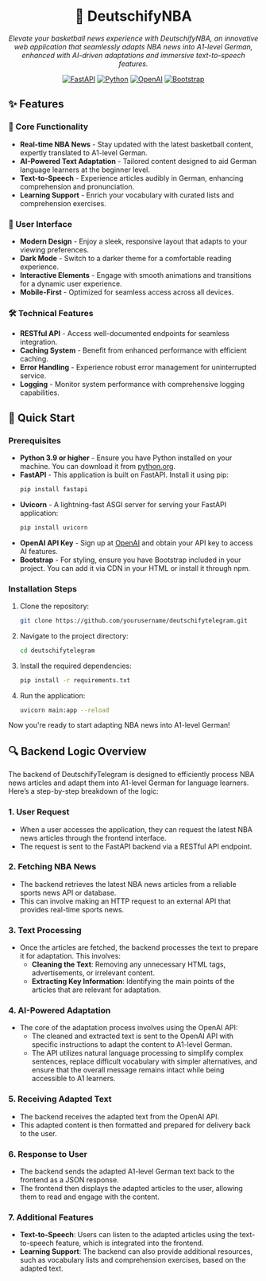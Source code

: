 <div align="center">

# 🏀 DeutschifyNBA

*Elevate your basketball news experience with DeutschifyNBA, an innovative web application that seamlessly adapts NBA news into A1-level German, enhanced with AI-driven adaptations and immersive text-to-speech features.*

[![FastAPI](https://img.shields.io/badge/FastAPI-005571?style=for-the-badge&logo=fastapi)](https://fastapi.tiangolo.com/)
[![Python](https://img.shields.io/badge/Python-3.9-3776AB?style=for-the-badge&logo=python&logoColor=white)](https://www.python.org/)
[![OpenAI](https://img.shields.io/badge/OpenAI-412991?style=for-the-badge&logo=openai&logoColor=white)](https://openai.com/)
[![Bootstrap](https://img.shields.io/badge/Bootstrap-7952B3?style=for-the-badge&logo=bootstrap&logoColor=white)](https://getbootstrap.com/)

</div>

## ✨ Features

### 🎯 Core Functionality
- **Real-time NBA News** - Stay updated with the latest basketball content, expertly translated to A1-level German.
- **AI-Powered Text Adaptation** - Tailored content designed to aid German language learners at the beginner level.
- **Text-to-Speech** - Experience articles audibly in German, enhancing comprehension and pronunciation.
- **Learning Support** - Enrich your vocabulary with curated lists and comprehension exercises.

### 🎨 User Interface
- **Modern Design** - Enjoy a sleek, responsive layout that adapts to your viewing preferences.
- **Dark Mode** - Switch to a darker theme for a comfortable reading experience.
- **Interactive Elements** - Engage with smooth animations and transitions for a dynamic user experience.
- **Mobile-First** - Optimized for seamless access across all devices.

### 🛠 Technical Features
- **RESTful API** - Access well-documented endpoints for seamless integration.
- **Caching System** - Benefit from enhanced performance with efficient caching.
- **Error Handling** - Experience robust error management for uninterrupted service.
- **Logging** - Monitor system performance with comprehensive logging capabilities.

## 🚀 Quick Start

### Prerequisites 
- **Python 3.9 or higher** - Ensure you have Python installed on your machine. You can download it from [python.org](https://www.python.org/downloads/).
- **FastAPI** - This application is built on FastAPI. Install it using pip:
  ```bash
  pip install fastapi
  ```
- **Uvicorn** - A lightning-fast ASGI server for serving your FastAPI application:
  ```bash
  pip install uvicorn
  ```
- **OpenAI API Key** - Sign up at [OpenAI](https://openai.com/) and obtain your API key to access AI features.
- **Bootstrap** - For styling, ensure you have Bootstrap included in your project. You can add it via CDN in your HTML or install it through npm.

### Installation Steps
1. Clone the repository:
   ```bash
   git clone https://github.com/yourusername/deutschifytelegram.git
   ```
2. Navigate to the project directory:
   ```bash
   cd deutschifytelegram
   ```
3. Install the required dependencies:
   ```bash
   pip install -r requirements.txt
   ```
4. Run the application:
   ```bash
   uvicorn main:app --reload
   ```

Now you're ready to start adapting NBA news into A1-level German!

## 🔍 Backend Logic Overview

The backend of DeutschifyTelegram is designed to efficiently process NBA news articles and adapt them into A1-level German for language learners. Here’s a step-by-step breakdown of the logic:

### 1. **User Request**
- When a user accesses the application, they can request the latest NBA news articles through the frontend interface.
- The request is sent to the FastAPI backend via a RESTful API endpoint.

### 2. **Fetching NBA News**
- The backend retrieves the latest NBA news articles from a reliable sports news API or database.
- This can involve making an HTTP request to an external API that provides real-time sports news.

### 3. **Text Processing**
- Once the articles are fetched, the backend processes the text to prepare it for adaptation. This involves:
  - **Cleaning the Text**: Removing any unnecessary HTML tags, advertisements, or irrelevant content.
  - **Extracting Key Information**: Identifying the main points of the articles that are relevant for adaptation.

### 4. **AI-Powered Adaptation**
- The core of the adaptation process involves using the OpenAI API:
  - The cleaned and extracted text is sent to the OpenAI API with specific instructions to adapt the content to A1-level German.
  - The API utilizes natural language processing to simplify complex sentences, replace difficult vocabulary with simpler alternatives, and ensure that the overall message remains intact while being accessible to A1 learners.

### 5. **Receiving Adapted Text**
- The backend receives the adapted text from the OpenAI API.
- This adapted content is then formatted and prepared for delivery back to the user.

### 6. **Response to User**
- The backend sends the adapted A1-level German text back to the frontend as a JSON response.
- The frontend then displays the adapted articles to the user, allowing them to read and engage with the content.

### 7. **Additional Features**
- **Text-to-Speech**: Users can listen to the adapted articles using the text-to-speech feature, which is integrated into the frontend.
- **Learning Support**: The backend can also provide additional resources, such as vocabulary lists and comprehension exercises, based on the adapted text.

